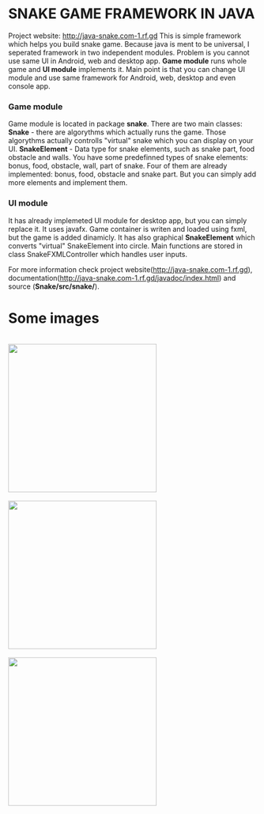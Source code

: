 # SNAKE GAME FRAMEWORK IN JAVA
Project website: http://java-snake.com-1.rf.gd
This is simple framework which helps you build snake game. Because java is ment to be universal, I seperated framework in two independent modules. Problem is you cannot use same UI in Android, web and desktop app. **Game module** runs whole game and **UI module** implements it. Main point is that you can change UI module and use same framework for Android, web, desktop and even console app. 

### Game module
Game module is located in package **snake**. There are two main classes:
     **Snake** - there are algorythms which actually runs the game. Those algorythms actually controlls "virtual" snake which you can display on your UI.
     **SnakeElement** - Data type for snake elements, such as snake part, food obstacle and walls. You have some predefinned types of snake elements: bonus, food, obstacle, wall, part of snake. Four of them are already implemented: bonus, food, obstacle and snake part. But you can simply add more elements and implement them.

### UI module
It has already implemeted UI module for desktop app, but you can simply replace it. It uses javafx. Game container is writen and loaded using fxml, but the game is added dinamicly.
It has also graphical **SnakeElement** which converts "virtual" SnakeElement into circle. Main functions are stored in class SnakeFXMLController which handles user inputs.

For more information check project website(http://java-snake.com-1.rf.gd), documentation(http://java-snake.com-1.rf.gd/javadoc/index.html) and source (**Snake/src/snake/**).

# Some images
<br/>
<img width="300px" src="https://github.com/jakobhostnik/Snake/blob/master/src/snake/Java-snake-website(java-snake)/java-snake_files/game.png?raw=true"/><br/><br/>
<img width="300px" src="https://github.com/jakobhostnik/Snake/blob/master/src/snake/Java-snake-website(java-snake)/java-snake_files/game1.png?raw=true"/><br/><br/>
<img width="300px" src="https://github.com/jakobhostnik/Snake/blob/master/src/snake/Java-snake-website(java-snake)/java-snake_files/game3.png?raw=true"/><br/><br/>